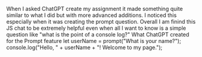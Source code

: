 When I asked ChatGPT create my assignment it made something quite similar to what I did but with more advanced additions. I noticed this especially when it was creating the prompt question. Overall I am finind this JS chat to be extremely helpful even when all I want to know is a simple question like "what is the point of a console log?" 
What ChatGPT created for the Prompt feature
let userName = prompt("What is your name?");
console.log("Hello, " + userName + "! Welcome to my page.");